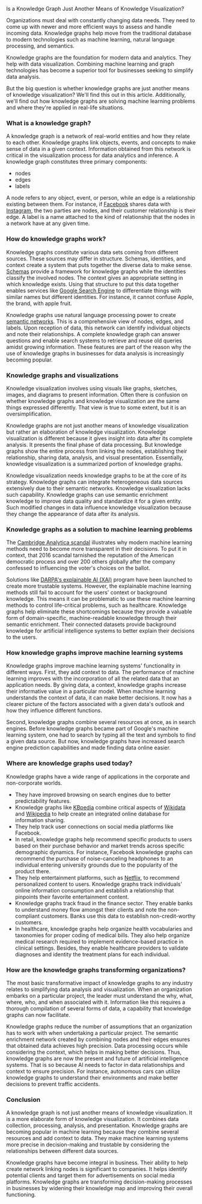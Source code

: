 Is a Knowledge Graph Just Another Means of Knowledge Visualization?

Organizations must deal with constantly changing data needs. They need to come up with newer and more efficient ways to assess and handle incoming data. Knowledge graphs help move from the traditional database to modern technologies such as machine learning, natural language processing, and semantics.

Knowledge graphs are the foundation for modern data and analytics. They help with data visualization. Combining machine learning and graph technologies has become a superior tool for businesses seeking to simplify data analysis.

But the big question is whether knowledge graphs are just another means of knowledge visualization? We'll find this out in this article. Additionally, we'll find out how knowledge graphs are solving machine learning problems and where they're applied in real-life situations.

### What is a knowledge graph?
A knowledge graph is a network of real-world entities and how they relate to each other. Knowledge graphs link objects, events, and concepts to make sense of data in a given context. Information obtained from this network is critical in the visualization process for data analytics and inference. A knowledge graph constitutes three primary components:

- nodes
- edges
- labels

A node refers to any object, event, or person, while an edge is a relationship existing between them. For instance, if [Facebook](https://about.facebook.com/) shares data with [Instagram](https://about.instagram.com/), the two parties are nodes, and their customer relationship is their edge. A label is a name attached to the kind of relationship that the nodes in a network have at any given time.

### How do knowledge graphs work?
Knowledge graphs constitute various data sets coming from different sources. These sources may differ in structure. Schemas, identities, and context create a system that puts together the diverse data to make sense. [Schemas](https://blog.diffbot.com/knowledge-graph-glossary/schema/) provide a framework for knowledge graphs while the identities classify the involved nodes. The context gives an appropriate setting in which knowledge exists. Using that structure to put this data together enables services like [Google Search Engine](https://www.google.co.ke/) to differentiate things with similar names but different identities. For instance, it cannot confuse Apple, the brand, with apple fruit.

Knowledge graphs use natural language processing power to create [semantic networks](https://en.wikipedia.org/wiki/Semantic_network). This is a comprehensive view of nodes, edges, and labels. Upon reception of data, this network can identify individual objects and note their relationships. A complete knowledge graph can answer questions and enable search systems to retrieve and reuse old queries amidst growing information. These features are part of the reason why the use of knowledge graphs in businesses for data analysis is increasingly becoming popular.

### Knowledge graphs and visualizations
Knowledge visualization involves using visuals like graphs, sketches, images, and diagrams to present information. Often there is confusion on whether knowledge graphs and knowledge visualization are the same things expressed differently. That view is true to some extent, but it is an oversimplification.

Knowledge graphs are not just another means of knowledge visualization but rather an elaboration of knowledge visualization. Knowledge visualization is different because it gives insight into data after its complete analysis. It presents the final phase of data processing. But knowledge graphs show the entire process from linking the nodes, establishing their relationship, sharing data, analysis, and visual presentation. Essentially, knowledge visualization is a summarized portion of knowledge graphs.

Knowledge visualization needs knowledge graphs to be at the core of its strategy. Knowledge graphs can integrate heterogeneous data sources extensively due to their semantic networks. Knowledge visualization lacks such capability. Knowledge graphs can use semantic enrichment knowledge to improve data quality and standardize it for a given entity. Such modified changes in data influence knowledge visualization because they change the appearance of data after its analysis.

### Knowledge graphs as a solution to machine learning problems
The [Cambridge Analytica scandal](https://www.nytimes.com/2018/04/04/us/politics/cambridge-analytica-scandal-fallout.html) illustrates why modern machine learning methods need to become more transparent in their decisions. To put it in context, that 2016 scandal tarnished the reputation of the American democratic process and over 200 others globally after the company confessed to influencing the voter's choices on the ballot.

Solutions like [DARPA's explainable AI (XAI)](https://www.darpa.mil/program/explainable-artificial-intelligence) program have been launched to create more trustable systems. However, the explainable machine learning methods still fail to account for the users' context or background knowledge. This means it can be problematic to use these machine learning methods to control life-critical problems, such as healthcare. Knowledge graphs help eliminate these shortcomings because they provide a valuable form of domain-specific, machine-readable knowledge through their semantic enrichment. Their connected datasets provide background knowledge for artificial intelligence systems to better explain their decisions to the users.

### How knowledge graphs improve machine learning systems
Knowledge graphs improve machine learning systems' functionality in different ways. First, they add context to data. The performance of machine learning improves with the incorporation of all the related data that an application needs. By giving data, a context, knowledge graphs increase their informative value in a particular model. When machine learning understands the context of data, it can make better decisions. It now has a clearer picture of the factors associated with a given data's outlook and how they influence different functions.

Second, knowledge graphs combine several resources at once, as in search engines. Before knowledge graphs became part of Google's machine learning system, one had to search by typing all the text and symbols to find a given data source. But now, knowledge graphs have increased search engine prediction capabilities and made finding data online easier.

### Where are knowledge graphs used today?
Knowledge graphs have a wide range of applications in the corporate and non-corporate worlds.

- They have improved browsing on search engines due to better predictability features.
- Knowledge graphs like [KBpedia](https://kbpedia.org/) combine critical aspects of [Wikidata](https://www.wikidata.org/wiki/Wikidata:Main_Page) and [Wikipedia](https://www.wikipedia.org/) to help create an integrated online database for information sharing.
- They help track user connections on social media platforms like Facebook.
- In retail, knowledge graphs help recommend specific products to users based on their purchase behavior and market trends across specific demographic dynamics. For instance, Facebook knowledge graphs can recommend the purchase of noise-canceling headphones to an individual entering university grounds due to the popularity of the product there.
- They help entertainment platforms, such as [Netflix](https://about.netflix.com/), to recommend personalized content to users. Knowledge graphs track individuals' online information consumption and establish a relationship that pinpoints their favorite entertainment content.
- Knowledge graphs track fraud in the finance sector. They enable banks to understand money flow amongst their clients and note the non-compliant customers. Banks use this data to establish non-credit-worthy customers.
- In healthcare, knowledge graphs help organize health vocabularies and taxonomies for proper coding of medical bills. They also help organize medical research required to implement evidence-based practice in clinical settings. Besides, they enable healthcare providers to validate diagnoses and identity the treatment plans for each individual.

### How are the knowledge graphs transforming organizations?
The most basic transformative impact of knowledge graphs to any industry relates to simplifying data analysis and visualization. When an organization embarks on a particular project, the leader must understand the why, what, where, who, and when associated with it. Information like this requires a thorough compilation of several forms of data, a capability that knowledge graphs can now facilitate.

Knowledge graphs reduce the number of assumptions that an organization has to work with when undertaking a particular project. The semantic enrichment network created by combining nodes and their edges ensures that obtained data achieves high precision. Data processing occurs while considering the context, which helps in making better decisions. Thus, knowledge graphs are now the present and future of artificial intelligence systems. That is so because AI needs to factor in data relationships and context to ensure precision. For instance, autonomous cars can utilize knowledge graphs to understand their environments and make better decisions to prevent traffic accidents.

### Conclusion
A knowledge graph is not just another means of knowledge visualization. It is a more elaborate form of knowledge visualization. It combines data collection, processing, analysis, and presentation. Knowledge graphs are becoming popular in machine learning because they combine several resources and add context to data. They make machine learning systems more precise in decision-making and trustable by considering the relationships between different data sources.

Knowledge graphs have become integral in business. Their ability to help create network linking nodes is significant to companies. It helps identify potential clients and target them for advertisements on social media platforms. Knowledge graphs are transforming decision-making processes in businesses by widening their knowledge map and improving their overall functioning.